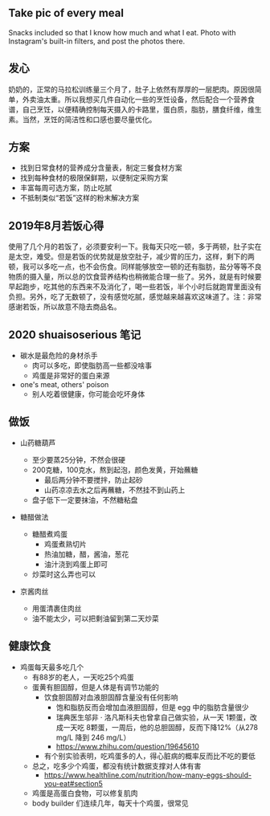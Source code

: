 ## Take pic of every meal

Snacks included so that I know how much and what I eat.
Photo with Instagram's built-in filters, and post the photos there.

## 发心

奶奶的，正常的马拉松训练量三个月了，肚子上依然有厚厚的一层肥肉。原因很简单，外卖油太重。所以我想买几件自动化一些的烹饪设备，然后配合一个营养食谱，自己烹饪，以便精确控制每天摄入的卡路里，蛋白质，脂肪，膳食纤维，维生素。当然，烹饪的简洁性和口感也要尽量优化。

## 方案

- 找到日常食材的营养成分含量表，制定三餐食材方案
- 找到每种食材的极限保鲜期，以便制定采购方案
- 丰富每周可选方案，防止吃腻
- 不抵制类似“若饭”这样的粉末解决方案

## 2019年8月若饭心得

使用了几个月的若饭了，必须要安利一下。我每天只吃一顿，多于两顿，肚子实在是太空，难受。但是若饭的优势就是放空肚子，减少胃的压力，这样，剩下的两顿，我可以多吃一点，也不会伤食。同样能够放空一顿的还有脂肪，盐分等等不良物质的摄入量，所以总的饮食营养结构也稍微能合理一些了。另外，就是有时候要早起跑步，吃其他的东西来不及消化了，喝一些若饭，半个小时后就跑胃里面没有负担。另外，吃了无数顿了，没有感觉吃腻，感觉越来越喜欢这味道了。注：非常感谢若饭，所以故意不隐去商品名。

## 2020 shuaisoserious 笔记

- 碳水是最危险的身材杀手
  - 肉可以多吃，即使脂肪高一些都没啥事
  - 鸡蛋是非常好的蛋白来源
- one's meat, others' poison
  - 别人吃着很健康，你可能会吃坏身体

## 做饭

- 山药糖葫芦
  - 至少要蒸25分钟，不然会很硬
  - 200克糖，100克水，熬到起泡，颜色发黄，开始蘸糖
    - 最后两分钟不要搅拌，防止起砂
    - 山药凉凉去水之后再蘸糖，不然挂不到山药上
  - 盘子低下一定要抹油，不然糖粘盘

- 糖醋做法
  - 糖醋煮鸡蛋
    - 鸡蛋煮熟切片
    - 热油加糖，醋，酱油，葱花
    - 油汁浇到鸡蛋上即可
  - 炒菜时这么弄也可以

- 京酱肉丝
  - 用蛋清裹住肉丝
  - 油不能太少，可以把剩油留到第二天炒菜
  
## 健康饮食

- 鸡蛋每天最多吃几个
  - 有88岁的老人，一天吃25个鸡蛋
  - 蛋黄有胆固醇，但是人体是有调节功能的
    - 饮食胆固醇对血液胆固醇含量没有任何影响
      - 饱和脂肪反而会增加血液胆固醇，但是 egg 中的脂肪含量很少
      - 瑞典医生邬非 · 洛凡斯科夫也曾拿自己做实验，从一天 1颗蛋，改成一天吃 8颗蛋，一周后，他的总胆固醇，反而下降12%（从278 mg/L 降到 246 mg/L）
      - https://www.zhihu.com/question/19645610
    - 有个别实验表明，吃鸡蛋多的人，得心脏病的概率反而比不吃的要低
  - 总之，吃多少个鸡蛋，都没有统计数据支撑对人体有害
    - https://www.healthline.com/nutrition/how-many-eggs-should-you-eat#section5
  - 鸡蛋是高蛋白食物，可以修复肌肉
  - body builder 们连续几年，每天十个鸡蛋，很常见
